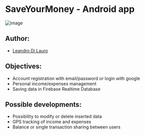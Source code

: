 # SaveYourMoney - Android app

![image](https://user-images.githubusercontent.com/102248925/214381566-df6615c8-1a65-4f58-8419-a6f8ecf4c8d2.png)


## Author:
- [Leandro Di Lauro](https://github.com/LeandroDiL)

## Objectives:
- Account registration with email/password or login with google
- Personal income/expenses management
- Saving data in Firebase Realtime Database

## Possible developments:
- Possibility to modify or delete inserted data
- GPS tracking of income and expenses
- Balance or single transaction sharing between users


